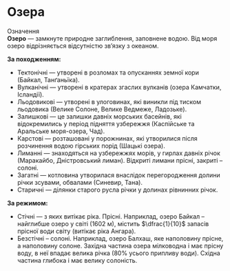 # Озера

<div class="eoz-wrap">
<span class="eoz">Означення</span>
<div class="eoz-text">
<b>Озеро</b> — замкнуте природне заглиблення, заповнене водою. Вiд моря озеро вiдрiзняється вiдсутнiстю зв’язку з океаном.
</div>
</div>

**За походженням:**
<ul>
<li><span class="p1">Тектонічні</span> — утворені в розломах та опусканнях земної кори (Байкал, Танґаньїка).</li>
<li><span class="p1">Вулканічні</span> — утворені в кратерах згаслих вулканів (озера Камчатки, Ісландії).</li>
<li><span class="p1">Льодовикові</span> — утворені в улоговинах, які виникли під тиском льодовика (Велике Солоне, Велике Ведмеже, Ладозьке).</li>
<li><span class="p1">Залишкові</span> — це залишки давніх морських басейнів, які відокремились у період підняття узбережжя (Каспійське та Аральське моря-озера, Чад).</li>
<li><span class="p1">Карстові</span> — розташовані у порожнинах, які утворилися після розчинення водою гірських порід (Шацькі озера).</li>
<li><span class="p1">Лиманні</span> — знаходяться на узбережжях морів, у гирлах давніх річок (Маракайбо, Дністровський лиман). Відкриті лимани прісні, закриті – солоні.</li>
<li><span class="p1">Загатні</span> — котловина утворилася внаслідок перегородження долини річки зсувами, обвалами (Синевир, Тана).</li>
<li><span class="p1">Старичні</span> — ділянки старого русла річки у долинах рівнинних річок.</li>
</ul>

**За режимом:**
<ul>
<li><span class="p1">Стічні</span> — з яких витікає ріка. Прісні. Наприклад, озеро Байкал – найглибше озеро у світі (1602 м), містить $\dfrac{1}{10}$ запасів прісної води світу (витікає ріка Ангара).</li>
<li><span class="p1">Безстічні</span> – солоні. Наприклад, озеро Балхаш, яке наполовину прісне, а наполовину солоне. Західна частина озера мілководна і має прісну воду, в неї впадає велика річка (80% усього припливу води). Східна частина глибока і має велику солоність.</li>
</ul>
